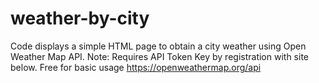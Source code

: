 # weather-by-city
Code displays a simple HTML page to obtain a city weather using Open Weather Map API.
Note: Requires API Token Key by registration with site below. Free for basic usage
https://openweathermap.org/api
